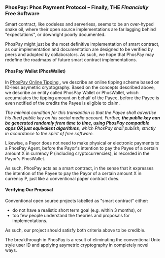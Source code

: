 ### PhosPay: Phos Payment Protocol &ndash; Finally, THE _Financially_ Free Software

Smart contract, like codeless and serverless, seems to be an over-hyped snake oil, where their open source implementations are far lagging behind "expectations", or downright poorly documented.

PhosPay might just be the most definitive implementation of smart contract, as our implementation and documentation are designed to be verified by peers and adopted by collaborators.  As such, we hope that PhosPay may redefine the roadmaps of future smart contract implementations.


#### PhosPay Wallet (PhosWallet)

In [ PhosPay Online Tipping ](https://github.com/udexon/PhosPay/blob/master/PhosPay_Scenarios.md), we describe an online tipping scheme based on ID-less asymetric cryptography. Based on the concepts described above, we describe an entity called PhosPay Wallet or PhosWallet, which accumulates the tipping amount on behalf of the Payee, before the Payee is even notified of the credits the Payee is eligible to claim. 

_The minimal condition for this transaction is that the Payee shall advertise his (her) public key on his social media account. Further, __the public key can be generated randomly from time to time, using PhosPay compatible apps OR just equivalent algorithms__, which PhosPay shall publish, strictly in accordance to the spirit of free software._

Likewise, a Payor does not need to make physical or electronic payments to a PhosPay Agent, before the Payor's intention to pay the Payee of a certain amount X in currency P (including cryptocurrencies), is recorded in the Payor's PhosWallet.

As such, PhosPay acts as a smart contract, in the sense that it expresses the intention of the Payee to pay the Payor of a certain amount X in currency P, just like a conventional paper contract does.


#### Verifying Our Proposal

Conventional open source projects labelled as "smart contract" either:
- do not have a realistic short term goal (e.g. within 3 months), or 
- too few people understand the theories and proposals for implementations.

As such, our project should satisfy both criteria above to be credible.

The breakthrough in PhosPay is a result of eliminating the conventional Unix style user ID and applying asymetric cryptography in completely novel ways.
